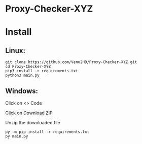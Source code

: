 # Proxy-Checker-XYZ
# Install
Linux:
---
```
git clone https://github.com/Venu2HD/Proxy-Checker-XYZ.git
cd Proxy-Checker-XYZ
pip3 install -r requirements.txt
python3 main.py
```
Windows:
---
Click on <> Code

Click on Download ZIP

Unzip the downloaded file
```
py -m pip install -r requirements.txt
py main.py
```
